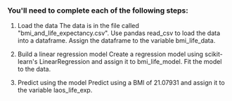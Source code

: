 ### You'll need to complete each of the following steps:

1. Load the data
The data is in the file called "bmi_and_life_expectancy.csv".
Use pandas read_csv to load the data into a dataframe.
Assign the dataframe to the variable bmi_life_data.

2. Build a linear regression model
Create a regression model using scikit-learn's LinearRegression and assign it to bmi_life_model.
Fit the model to the data.
3. Predict using the model
Predict using a BMI of 21.07931 and assign it to the variable laos_life_exp.